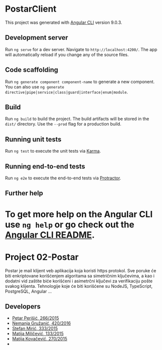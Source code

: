 # PostarClient

This project was generated with [Angular CLI](https://github.com/angular/angular-cli) version 9.0.3.

## Development server

Run `ng serve` for a dev server. Navigate to `http://localhost:4200/`. The app will automatically reload if you change any of the source files.

## Code scaffolding

Run `ng generate component component-name` to generate a new component. You can also use `ng generate directive|pipe|service|class|guard|interface|enum|module`.

## Build

Run `ng build` to build the project. The build artifacts will be stored in the `dist/` directory. Use the `--prod` flag for a production build.

## Running unit tests

Run `ng test` to execute the unit tests via [Karma](https://karma-runner.github.io).

## Running end-to-end tests

Run `ng e2e` to execute the end-to-end tests via [Protractor](http://www.protractortest.org/).

## Further help

To get more help on the Angular CLI use `ng help` or go check out the [Angular CLI README](https://github.com/angular/angular-cli/blob/master/README.md).
=======

# Project 02-Postar

Postar je mail klijent veb aplikacija koja koristi https protokol. Sve poruke će biti enkriptovane korišćenjem algoritama sa simetričnim ključevima, a kao i dodatni vid zaštite biće korišćeni i asimetrčni ključevi za verifikaciju pošte svakog klijenta. Tehnologije koje će biti korišćene su NodeJS, TypeScript, PostgreSQL, Angular ... 

## Developers

- [Petar Perišić, 266/2015](https://gitlab.com/petar.perisic)
- [Nemanja Gružanić, 420/2016](https://gitlab.com/nemanja-gruzanic)
- [Stefan Mirić, 333/2015](https://gitlab.com/stefanmiric)
- [Matija Miličević, 133/2015](https://gitlab.com/Matija8)
- [Matija Kovačević, 270/2015](https://gitlab.com/mkovacev)
- 
